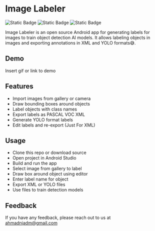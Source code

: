 
# Image Labeler

![Static Badge](https://img.shields.io/badge/License_%20-%20_%20MIT-7F52FF)
![Static Badge](https://img.shields.io/badge/Android%20Studio%20_%20-%20_%20Kotlin-7F52FF?logo=android%20studio)
![Static Badge](https://img.shields.io/badge/Open%20Source%20-7F52FF?logo=open%20access&logoColor=white)




Image Labeler is an open source Android app for generating labels for images to train object detection AI models. It allows labeling objects in images and exporting annotations in XML and YOLO formats😅.
## Demo

Insert gif or link to demo

## Features
- Import images from gallery or camera
- Draw bounding boxes around objects
- Label objects with class names
- Export labels as PASCAL VOC XML
- Generate YOLO format labels
- Edit labels and re-export (Just For XML)

## Usage
- Clone this repo or download source
- Open project in Android Studio
- Build and run the app
- Select image from gallery to label
- Draw box around object using editor
- Enter label name for object
- Export XML or YOLO files
- Use files to train detection models



## Feedback

If you have any feedback, please reach out to us at ahmadnjadm@gmail.com

